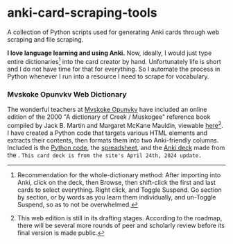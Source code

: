 # anki-card-scraping-tools
A collection of Python scripts used for generating Anki cards through web scraping and file scraping.

**I love language learning and using Anki.**
Now, ideally, I would just type entire dictionaries[^1] into the card creator by hand. Unfortunately life is short and I do not have time for that for everything. So I automate the process in Python whenever I run into a resource I need to scrape for vocabulary.

### Mvskoke Opunvkv Web Dictionary
The wonderful teachers at [Mvskoke Opunvkv](https://www.mvskokeopunvkv.com/) have included an online edition of the 2000 "A dictionary of Creek / Muskogee" reference book compiled by Jack B. Martin and Margaret McKane Mauldin, viewable [here](https://www.webonary.org/muscogee/overview/introduction/)[^2].
I have created a Python code that targets various HTML elements and extracts their contents, then formats them into two Anki-friendly columns. Included is the [Python code](https://github.com/mdd-repo/anki-card-scraping-tools/blob/main/Mvskoke%20Opunvkv%20Web%20Dictionary/mvskoke_dictionary_scraper.py), the [spreadsheet](https://github.com/mdd-repo/anki-card-scraping-tools/blob/main/Mvskoke%20Opunvkv%20Web%20Dictionary/jbm_mmm_mvskoke_english_dictionary_entries.xlsx), and the [Anki deck](https://github.com/mdd-repo/anki-card-scraping-tools/blob/main/Mvskoke%20Opunvkv%20Web%20Dictionary/A%20Dictionary%20of%20Mvskoke%20Card%20Deck.apkg) made from the .
`This card deck is from the site's April 24th, 2024 update.`

[^1]:Recommendation for the whole-dictionary method: After importing into Anki, click on the deck, then Browse, then shift-click the first and last cards to select everything. Right click, and Toggle Suspend. Go section by section, or by words as you learn them individually, and un-Toggle Suspend, so as to not be overwhelmed.
[^2]: This web edition is still in its drafting stages. According to the roadmap, there will be several more rounds of peer and scholarly review before its final version is made public.
